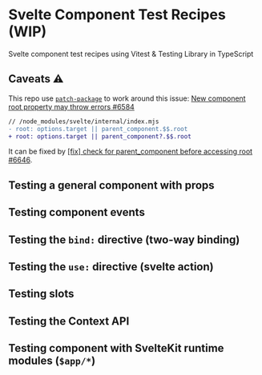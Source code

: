 # Svelte Component Test Recipes (WIP)

Svelte component test recipes using Vitest & Testing Library in TypeScript

## Caveats ⚠️

This repo use [`patch-package`](https://github.com/ds300/patch-package) to work around this issue: [New component root property may throw errors #6584](https://github.com/sveltejs/svelte/issues/6584)

```diff
// /node_modules/svelte/internal/index.mjs
- root: options.target || parent_component.$$.root
+ root: options.target || parent_component?.$$.root
```

It can be fixed by [[fix] check for parent_component before accessing root #6646](https://github.com/sveltejs/svelte/pull/6646).

## Testing a general component with props

## Testing component events

## Testing the `bind:` directive (two-way binding)

## Testing the `use:` directive (svelte action)

## Testing slots

## Testing the Context API

## Testing component with SvelteKit runtime modules (`$app/*`)
